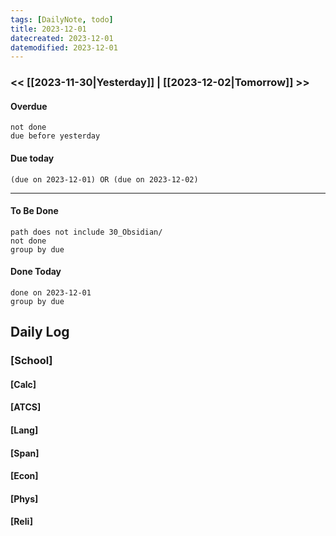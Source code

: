 ```yaml
---
tags: [DailyNote, todo]
title: 2023-12-01
datecreated: 2023-12-01
datemodified: 2023-12-01
---
```


### << [[2023-11-30|Yesterday]] | [[2023-12-02|Tomorrow]] >>

#### Overdue
```tasks
not done
due before yesterday
```
#### Due today

```tasks
(due on 2023-12-01) OR (due on 2023-12-02) 

```
---
#### To Be Done

```tasks
path does not include 30_Obsidian/
not done
group by due
```

#### Done Today

```tasks
done on 2023-12-01
group by due
```

## Daily Log

### [School]

#### [Calc]

#### [ATCS]

#### [Lang]

#### [Span]

#### [Econ]

#### [Phys]

#### [Reli]